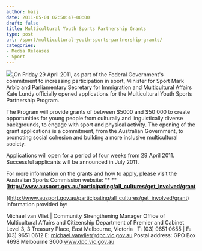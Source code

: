 ```yaml
---
author: bazj
date: 2011-05-04 02:50:47+00:00
draft: false
title: Multicultural Youth Sports Partnership Grants
type: post
url: /sport/multicultural-youth-sports-partnership-grants/
categories:
- Media Releases
- Sport
---
```


[![](http://www.ozeukes.com/wp-content/uploads/2011/05/Multicultural-Youth-Sports-Grants.jpg)
](http://www.ozeukes.com/wp-content/uploads/2011/05/Multicultural-Youth-Sports-Grants.jpg)On Friday 29 April 2011, as part of the Federal Government's commitment to increasing participation in sport, Minister for Sport Mark Arbib and Parliamentary Secretary for Immigration and Multicultural Affairs Kate Lundy officially opened applications for the Multicultural Youth Sports Partnership Program.

The Program will provide grants of between $5000 and $50 000 to create opportunities for young people from culturally and linguistically diverse backgrounds, to engage with sport and physical activity. The opening of the grant applications is a commitment, from the Australian Government, to promoting social cohesion and building a more inclusive multicultural society.

Applications will open for a period of four weeks from 29 April 2011. Successful applicants will be announced in July 2011.

For more information on the grants and how to apply, please visit the Australian Sports Commission website:
**
**[**http://www.ausport.gov.au/participating/all_cultures/get_involved/grant**

](http://www.ausport.gov.au/participating/all_cultures/get_involved/grant)
Information provided by: 

Michael van Vliet | Community Strengthening Manager
Office of Multicultural Affairs and Citizenship
Department of Premier and Cabinet
Level 3, 3 Treasury Place, East Melbourne, Victoria
 
T: (03) 9651 0655 | F: (03) 9651 0612
E: michael.vanvliet@dpc.vic.gov.au
Postal address: GPO Box 4698 Melbourne 3000
www.dpc.vic.gov.au
